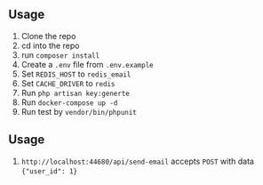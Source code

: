## Usage

1. Clone the repo
2. cd into the repo
3. run `composer install`
4. Create a `.env` file from `.env.example`
5. Set `REDIS_HOST` to `redis_email`
6. Set `CACHE_DRIVER` to `redis`
7. Run `php artisan key:generte`
8. Run `docker-compose up -d`
10. Run test by `vendor/bin/phpunit`

## Usage
1. `http://localhost:44680/api/send-email` accepts `POST` with data `{"user_id": 1}`